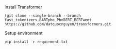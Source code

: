 Install Transformer

```
!git clone --single-branch --branch fast_tokenizers_BARTpho_PhoBERT_BERTweet https://github.com/datquocnguyen/transformers.git
```

Setup environment

```
pip install -r requirment.txt
```